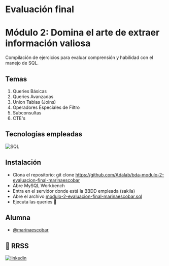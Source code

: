 # Evaluación final 
# Módulo 2: Domina el arte de extraer información valiosa

Compilación de ejercicios para evaluar comprensión y habilidad con el manejo de SQL. 

## Temas
1. Queries Básicas
2. Queries Avanzadas
3. Union Tablas (Joins)
4. Operadores Especiales de Filtro
5. Subconsultas
6. CTE's

## Tecnologías empleadas
![SQL](https://img.shields.io/badge/MySQL-%234479A1?style=flat&logo=mysql&logoColor=%23ffffff&labelColor=%234479A1) 

## Instalación
- Clona el repositorio: git clone https://github.com/Adalab/bda-modulo-2-evaluacion-final-marinaescobar
- Abre MySQL Workbench
- Entra en el servidor donde está la BBDD empleada (sakila)
- Abre el archivo [modulo-2-evaluacion-final-marinaescobar.sql](modulo-2-evaluacion-final-marinaescobar.sql)
- Ejecuta las queries 💫

## Alumna
- [@marinaescobar](https://www.github.com/marinaescobar)

## 🔗 RRSS
[![linkedin](https://img.shields.io/badge/linkedin-0A66C2?style=for-the-badge&logo=linkedin&logoColor=white)](https://www.linkedin.com/in/marinaescobarperez/)
